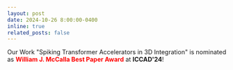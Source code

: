 ```yaml
---
layout: post
date: 2024-10-26 8:00:00-0400
inline: true
related_posts: false
---
```

Our Work "Spiking Transformer Accelerators in 3D Integration" is nominated as **<span style="color: red; font-weight: bold;">William J. McCalla Best Paper Award</span>** at **ICCAD'24**!


